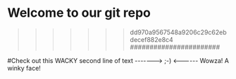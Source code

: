 
# Welcome to our git repo
>>>>>>> dd970a9567548a9206c29c62ebdecef882e8c4
#######################

#Check out this WACKY second line of text -------> ;-) <------ Wowza! A winky face!
